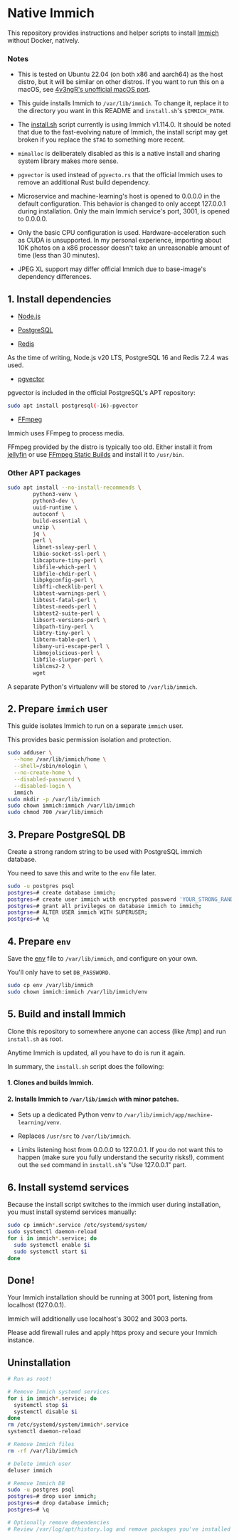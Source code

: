 # Native Immich

This repository provides instructions and helper scripts to install [Immich](https://github.com/immich-app/immich) without Docker, natively.

### Notes

 * This is tested on Ubuntu 22.04 (on both x86 and aarch64) as the host distro, but it will be similar on other distros. If you want to run this on a macOS, see [4v3ngR's unofficial macOS port](https://github.com/4v3ngR/immich-native-macos).

 * This guide installs Immich to `/var/lib/immich`. To change it, replace it to the directory you want in this README and `install.sh`'s `$IMMICH_PATH`.

 * The [install.sh](install.sh) script currently is using Immich v1.114.0. It should be noted that due to the fast-evolving nature of Immich, the install script may get broken if you replace the `$TAG` to something more recent.

 * `mimalloc` is deliberately disabled as this is a native install and sharing system library makes more sense.

 * `pgvector` is used instead of `pgvecto.rs` that the official Immich uses to remove an additional Rust build dependency.

 * Microservice and machine-learning's host is opened to 0.0.0.0 in the default configuration. This behavior is changed to only accept 127.0.0.1 during installation. Only the main Immich service's port, 3001, is opened to 0.0.0.0.

 * Only the basic CPU configuration is used. Hardware-acceleration such as CUDA is unsupported. In my personal experience, importing about 10K photos on a x86 processor doesn't take an unreasonable amount of time (less than 30 minutes).

 * JPEG XL support may differ official Immich due to base-image's dependency differences.

## 1. Install dependencies

 * [Node.js](https://github.com/nodesource/distributions)

 * [PostgreSQL](https://www.postgresql.org/download/linux)

 * [Redis](https://redis.io/docs/install/install-redis/install-redis-on-linux)

As the time of writing, Node.js v20 LTS, PostgreSQL 16 and Redis 7.2.4 was used.

 * [pgvector](https://github.com/pgvector/pgvector)

pgvector is included in the official PostgreSQL's APT repository:

``` bash
sudo apt install postgresql(-16)-pgvector
```

 * [FFmpeg](https://github.com/FFmpeg/FFmpeg)

Immich uses FFmpeg to process media.

FFmpeg provided by the distro is typically too old.
Either install it from [jellyfin](https://github.com/jellyfin/jellyfin-ffmpeg/releases)
or use [FFmpeg Static Builds](https://johnvansickle.com/ffmpeg) and install it to `/usr/bin`.

### Other APT packages

``` bash
sudo apt install --no-install-recommends \
        python3-venv \
        python3-dev \
        uuid-runtime \
        autoconf \
        build-essential \
        unzip \
        jq \
        perl \
        libnet-ssleay-perl \
        libio-socket-ssl-perl \
        libcapture-tiny-perl \
        libfile-which-perl \
        libfile-chdir-perl \
        libpkgconfig-perl \
        libffi-checklib-perl \
        libtest-warnings-perl \
        libtest-fatal-perl \
        libtest-needs-perl \
        libtest2-suite-perl \
        libsort-versions-perl \
        libpath-tiny-perl \
        libtry-tiny-perl \
        libterm-table-perl \
        libany-uri-escape-perl \
        libmojolicious-perl \
        libfile-slurper-perl \
        liblcms2-2 \
        wget
```

A separate Python's virtualenv will be stored to `/var/lib/immich`.

## 2. Prepare `immich` user

This guide isolates Immich to run on a separate `immich` user.

This provides basic permission isolation and protection.

``` bash
sudo adduser \
  --home /var/lib/immich/home \
  --shell=/sbin/nologin \
  --no-create-home \
  --disabled-password \
  --disabled-login \
  immich
sudo mkdir -p /var/lib/immich
sudo chown immich:immich /var/lib/immich
sudo chmod 700 /var/lib/immich
```

## 3. Prepare PostgreSQL DB

Create a strong random string to be used with PostgreSQL immich database.

You need to save this and write to the `env` file later.

``` bash
sudo -u postgres psql
postgres=# create database immich;
postgres=# create user immich with encrypted password 'YOUR_STRONG_RANDOM_PW';
postgres=# grant all privileges on database immich to immich;
postgrse=# ALTER USER immich WITH SUPERUSER;
postgres=# \q
```

## 4. Prepare `env`

Save the [env](env) file to `/var/lib/immich`, and configure on your own.

You'll only have to set `DB_PASSWORD`.

``` bash
sudo cp env /var/lib/immich
sudo chown immich:immich /var/lib/immich/env
```

## 5. Build and install Immich

Clone this repository to somewhere anyone can access (like /tmp) and run `install.sh` as root.

Anytime Immich is updated, all you have to do is run it again.

In summary, the `install.sh` script does the following:

#### 1. Clones and builds Immich.

#### 2. Installs Immich to `/var/lib/immich` with minor patches.

  * Sets up a dedicated Python venv to `/var/lib/immich/app/machine-learning/venv`.

  * Replaces `/usr/src` to `/var/lib/immich`.

  * Limits listening host from 0.0.0.0 to 127.0.0.1. If you do not want this to happen (make sure you fully understand the security risks!), comment out the `sed` command in `install.sh`'s "Use 127.0.0.1" part.

## 6. Install systemd services

Because the install script switches to the immich user during installation, you must install systemd services manually:

``` bash
sudo cp immich*.service /etc/systemd/system/
sudo systemctl daemon-reload
for i in immich*.service; do
  sudo systemctl enable $i
  sudo systemctl start $i
done
```

## Done!

Your Immich installation should be running at 3001 port, listening from localhost (127.0.0.1).

Immich will additionally use localhost's 3002 and 3003 ports.

Please add firewall rules and apply https proxy and secure your Immich instance.

## Uninstallation

``` bash
# Run as root!

# Remove Immich systemd services
for i in immich*.service; do
  systemctl stop $i
  systemctl disable $i
done
rm /etc/systemd/system/immich*.service
systemctl daemon-reload

# Remove Immich files
rm -rf /var/lib/immich

# Delete immich user
deluser immich

# Remove Immich DB
sudo -u postgres psql
postgres=# drop user immich;
postgres=# drop database immich;
postgres=# \q

# Optionally remove dependencies
# Review /var/log/apt/history.log and remove packages you've installed
```
